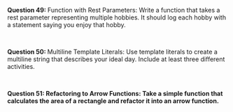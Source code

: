 <p><b>Question 49: </b> Function with Rest Parameters: Write a function that takes a rest parameter representing multiple hobbies. It should log each hobby with a statement saying you enjoy that hobby.</p>
<br>
<p><b>Question 50: </b>Multiline Template Literals: Use template literals to create a multiline string that describes your ideal day. Include at least three different activities.</p>
<br>
<p><b>Question 51:  Refactoring to Arrow Functions: Take a simple function that calculates the area of a rectangle and refactor it into an arrow function.
</b></p>
<br>